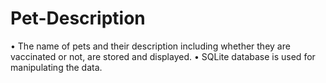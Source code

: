 # Pet-Description

•	The name of pets and their description including whether they are vaccinated or not, are stored and displayed.
•	SQLite database is used for manipulating the data.
